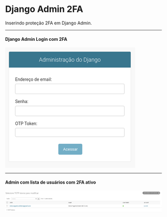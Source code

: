 # Django Admin 2FA
Inserindo proteção 2FA em Django Admin.

---

#### Django Admin Login com 2FA
![img.png](imgs/img_1.png)

---

#### Admin com lista de usuários com 2FA ativo
![img_1.png](imgs/img_2.png)
